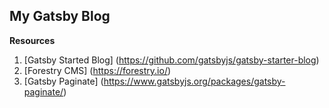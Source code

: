 ## My Gatsby Blog

**Resources**
1.  [Gatsby Started Blog] (https://github.com/gatsbyjs/gatsby-starter-blog)
2. [Forestry CMS] (https://forestry.io/)
3. [Gatsby Paginate] (https://www.gatsbyjs.org/packages/gatsby-paginate/)